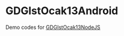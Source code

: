 GDGIstOcak13Android
===================

Demo codes for [GDGIstOcak13NodeJS](https://github.com/IkiMuhendis/GDGIstOcak13NodeJS)
